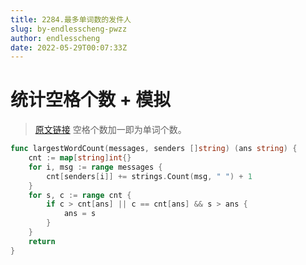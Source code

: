 ```yaml
---
title: 2284.最多单词数的发件人
slug: by-endlesscheng-pwzz
author: endlesscheng
date: 2022-05-29T00:07:33Z
---
```

# 统计空格个数 + 模拟
 
> [原文链接](https://leetcode.cn/problems/sender-with-largest-word-count/solution/by-endlesscheng-pwzz)
空格个数加一即为单词个数。

```go
func largestWordCount(messages, senders []string) (ans string) {
	cnt := map[string]int{}
	for i, msg := range messages {
		cnt[senders[i]] += strings.Count(msg, " ") + 1
	}
	for s, c := range cnt {
		if c > cnt[ans] || c == cnt[ans] && s > ans {
			ans = s
		}
	}
	return
}
```
